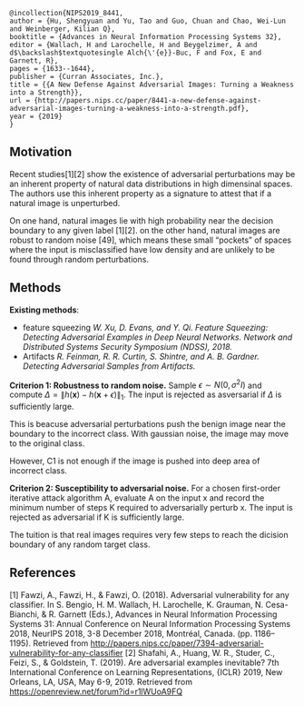 ```
@incollection{NIPS2019_8441,
author = {Hu, Shengyuan and Yu, Tao and Guo, Chuan and Chao, Wei-Lun and Weinberger, Kilian Q},
booktitle = {Advances in Neural Information Processing Systems 32},
editor = {Wallach, H and Larochelle, H and Beygelzimer, A and d$\backslash$textquotesingle Alch{\'{e}}-Buc, F and Fox, E and Garnett, R},
pages = {1633--1644},
publisher = {Curran Associates, Inc.},
title = {{A New Defense Against Adversarial Images: Turning a Weakness into a Strength}},
url = {http://papers.nips.cc/paper/8441-a-new-defense-against-adversarial-images-turning-a-weakness-into-a-strength.pdf},
year = {2019}
}
```
## Motivation
Recent studies[1][2] show the existence of adversarial perturbations may be an inherent property of natural data distributions in high dimensinal spaces.
The authors use this inherent property as a signature to attest that if a natural image is unperturbed.

On one hand, natural images lie with high probability near the decision boundary to any given label [1][2]. on the other hand, natural images are robust to random noise [49], which means these small “pockets” of spaces where the input is misclassified have low density and are unlikely to be found through random perturbations.

## Methods
**Existing methods**: 
- feature squeezing *W. Xu, D. Evans, and Y. Qi. Feature Squeezing: Detecting Adversarial Examples in Deep Neural Networks. Network and Distributed Systems Security Symposium (NDSS), 2018.*
- Artifacts *R. Feinman, R. R. Curtin, S. Shintre, and A. B. Gardner. Detecting Adversarial Samples from Artifacts.*

**Criterion 1: Robustness to random noise.** Sample $\epsilon \sim N\left(0, \sigma^{2} I\right)$ and compute $\Delta=\|h(\mathbf{x})-h(\mathbf{x}+\epsilon)\|_{1}$. The input is rejected as asversarial if $\Delta$ is sufficiently large. 

This is beacuse adversarial perturbations push the benign image near the boundary to the incorrect class. With gaussian noise, the image may move to the original class.

However, C1 is not enough if the image is pushed into deep area of incorrect class.

**Criterion 2: Susceptibility to adversarial noise.** For a chosen first-order iterative attack algorithm A, evaluate A on the input x and record the minimum number of steps K required to adversarially perturb x. The input is rejected as adversarial if K is sufficiently large.

The tuition is that real images requires very few steps to reach the dicision boundary of any random target class.





## References
[1] Fawzi, A., Fawzi, H., & Fawzi, O. (2018). Adversarial vulnerability for any classifier. In S. Bengio, H. M. Wallach, H. Larochelle, K. Grauman, N. Cesa-Bianchi, & R. Garnett (Eds.), Advances in Neural Information Processing Systems 31: Annual Conference on Neural Information Processing Systems 2018, NeurIPS 2018, 3-8 December 2018, Montréal, Canada. (pp. 1186–1195). Retrieved from http://papers.nips.cc/paper/7394-adversarial-vulnerability-for-any-classifier
[2] Shafahi, A., Huang, W. R., Studer, C., Feizi, S., & Goldstein, T. (2019). Are adversarial examples inevitable? 7th International Conference on Learning Representations, {ICLR} 2019, New Orleans, LA, USA, May 6-9, 2019. Retrieved from https://openreview.net/forum?id=r1lWUoA9FQ